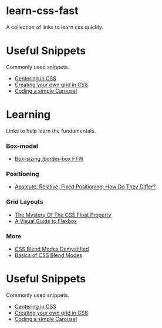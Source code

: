 # learn-css-fast
A collection of links to learn css quickly.


# Useful Snippets
Commonly used snippets.

- [Centering in CSS](https://css-tricks.com/centering-css-complete-guide/)
- [Creating your own grid in CSS](http://j4n.co/blog/Creating-your-own-css-grid-system)
- [Coding a simple Carousel](https://www.christianheilmann.com/2015/04/08/keeping-it-simple-coding-a-carousel/)

# Learning 

Links to help learn the fundamentals.

### Box-model
 - [Box-sizing :border-box FTW](https://www.paulirish.com/2012/box-sizing-border-box-ftw/)

### Positioning
 - [Absolute, Relative, Fixed Positioning: How Do They Differ?](https://css-tricks.com/absolute-relative-fixed-positioining-how-do-they-differ/)
 
### Grid Layouts
 - [The Mystery Of The CSS Float Property](https://www.smashingmagazine.com/2009/10/the-mystery-of-css-float-property)
 - [A Visual Guide to Flexbox](https://scotch.io/tutorials/a-visual-guide-to-css3-flexbox-properties)
 
### More
 - [CSS Blend Modes Demystified](http://alistapart.com/article/blending-modes-demystified)
 - [Basics of CSS Blend Modes](https://css-tricks.com/basics-css-blend-modes/)

# Useful Snippets
Commonly used snippets.

- [Centering in CSS](https://css-tricks.com/centering-css-complete-guide/)
- [Creating your own grid in CSS](http://j4n.co/blog/Creating-your-own-css-grid-system)
- [Coding a simple Carousel](https://www.christianheilmann.com/2015/04/08/keeping-it-simple-coding-a-carousel/)
